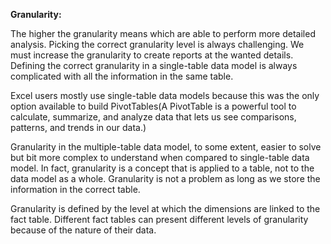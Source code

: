**Granularity:**

  The higher the granularity means which are able to perform more detailed analysis. Picking the correct granularity level is always challenging. We must increase the granularity to create reports at the wanted details. Defining the correct granularity in a single-table data model is always complicated with all the information in the same table.
  
  Excel users mostly use single-table data models because this was the only option available to build PivotTables(A PivotTable is a powerful tool to calculate, summarize, and analyze data that lets us see comparisons, patterns, and trends in our data.)
  
  Granularity in the multiple-table data model, to some extent, easier to solve but bit more complex to understand when compared to single-table data model. In fact, granularity is a concept that is applied to a table, not to the data model as a whole. Granularity is not a problem as long as we store the information in the correct table. 
  
  Granularity is defined by the level at which the dimensions are linked to the fact table. Different fact tables can present different levels of granularity because of the nature of their data. 

